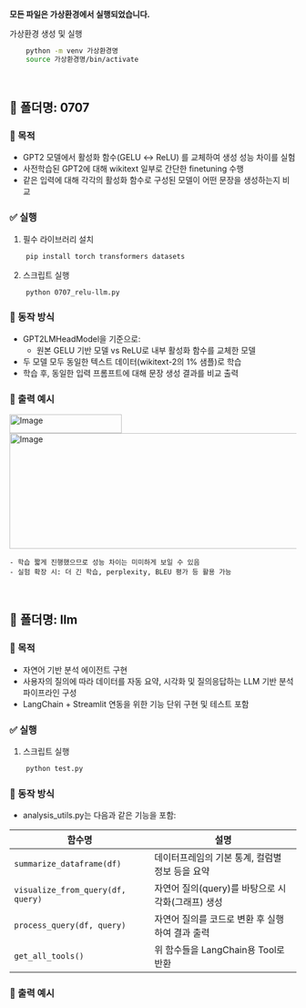 **모든 파일은 가상환경에서 실행되었습니다.**

가상환경 생성 및 실행
```bash
    python -m venv 가상환경명
    source 가상환경명/bin/activate  
```
<br>

## 📄 폴더명: 0707

### 📌 목적
- GPT2 모델에서 활성화 함수(GELU ↔ ReLU) 를 교체하여 생성 성능 차이를 실험
- 사전학습된 GPT2에 대해 wikitext 일부로 간단한 finetuning 수행
- 같은 입력에 대해 각각의 활성화 함수로 구성된 모델이 어떤 문장을 생성하는지 비교



### ✅ 실행
1. 필수 라이브러리 설치
```bash
    pip install torch transformers datasets
```

2. 스크립트 실행
```bash
    python 0707_relu-llm.py
```

### 🔗 동작 방식
- GPT2LMHeadModel을 기준으로:
    - 원본 GELU 기반 모델 vs ReLU로 내부 활성화 함수를 교체한 모델
- 두 모델 모두 동일한 텍스트 데이터(wikitext-2의 1% 샘플)로 학습
- 학습 후, 동일한 입력 프롬프트에 대해 문장 생성 결과를 비교 출력

### 🔗 출력 예시
<img width="197" height="33" alt="Image" src="https://github.com/user-attachments/assets/486d8702-06e3-45ec-9ad4-cdcfb946cf03" />
<img width="552" height="203" alt="Image" src="https://github.com/user-attachments/assets/d54717ca-2d2f-4b3b-ad61-aa5f79013b3f" />

```
- 학습 짧게 진행했으므로 성능 차이는 미미하게 보일 수 있음
- 실험 확장 시: 더 긴 학습, perplexity, BLEU 평가 등 활용 가능
```

<br>

## 📄 폴더명: llm

### 📌 목적
- 자연어 기반 분석 에이전트 구현
- 사용자의 질의에 따라 데이터를 자동 요약, 시각화 및 질의응답하는 LLM 기반 분석 파이프라인 구성
- LangChain + Streamlit 연동을 위한 기능 단위 구현 및 테스트 포함


### ✅ 실행
1. 스크립트 실행
```bash
    python test.py
```

### 🔗 동작 방식
- analysis_utils.py는 다음과 같은 기능을 포함:

| 함수명                              | 설명                                      |
| --------------------------------- | -------------------------------          |
| `summarize_dataframe(df)`         | 데이터프레임의 기본 통계, 컬럼별 정보 등을 요약     |
| `visualize_from_query(df, query)` | 자연어 질의(query)를 바탕으로 시각화(그래프) 생성  |
| `process_query(df, query)`        | 자연어 질의를 코드로 변환 후 실행하여 결과 출력     |
| `get_all_tools()`                 | 위 함수들을 LangChain용 Tool로 반환           |

### 🔗 출력 예시

<br>
